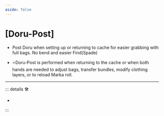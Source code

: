 ```yaml
---
aside: false
---
```

# <py>[Doru-Post]</py>

- Post Doru when setting up or returning to cache for easier grabbing with full bags. No bend and easier Find(Spade)

- ⭐Doru-Post is performed when returning to the cache or when both hands are needed to adjust bags, transfer bundles, modify clothing layers, or to reload Marka roll.

---

<!-- =================================================== -->
<!-- =================================================== -->
<!-- =================================================== -->
<!-- =================================================== -->
<!-- =================================================== -->
::: details 🛠

-

:::
